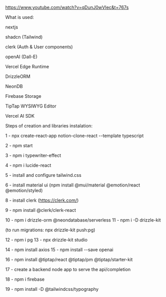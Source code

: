 https://www.youtube.com/watch?v=qDunJ0wVIec&t=767s

What is used:

nextjs

shadcn (Tailwind)

clerk (Auth & User components)

openAI (Dall-E)

Vercel Edge Runtime

DrizzleORM

NeonDB

Firebase Storage

TipTap WYSIWYG Editor

Vercel AI SDK

Steps of creation and libraries instalation:

1 - npx create-react-app notion-clone-react --template typescript

2 - npm start

3 - npm i typewriter-effect

4 - npm i lucide-react

5 - install and configure tailwind.css

6 - install material ui (npm install @mui/material @emotion/react @emotion/styled)

8 - install clerk (https://clerk.com/)

9 - npm install @clerk/clerk-react

10 - npm i drizzle-orm @neondatabase/serverless
11 - npm i -D drizzle-kit

(to run migrations: npx drizzle-kit push:pg)

12 - npm i pg
13 - npx drizzle-kit studio

14 - npm install axios
15 - npm install --save openai

16 - npm install @tiptap/react @tiptap/pm @tiptap/starter-kit

17 - create a backend node app to serve the api/completion

18 - npm i firebase

19 - npm install -D @tailwindcss/typography